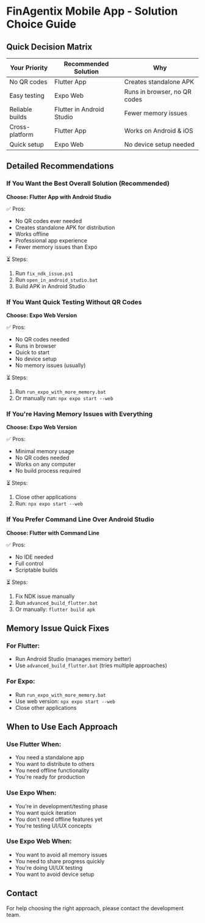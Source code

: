 # FinAgentix Mobile App - Solution Choice Guide

## Quick Decision Matrix

| Your Priority | Recommended Solution | Why |
|---------------|---------------------|-----|
| No QR codes | Flutter App | Creates standalone APK |
| Easy testing | Expo Web | Runs in browser, no QR codes |
| Reliable builds | Flutter in Android Studio | Fewer memory issues |
| Cross-platform | Flutter App | Works on Android & iOS |
| Quick setup | Expo Web | No device setup needed |

## Detailed Recommendations

### If You Want the Best Overall Solution (Recommended)

**Choose: Flutter App with Android Studio**

✅ Pros:
- No QR codes ever needed
- Creates standalone APK for distribution
- Works offline
- Professional app experience
- Fewer memory issues than Expo

⏳ Steps:
1. Run `fix_ndk_issue.ps1`
2. Run `open_in_android_studio.bat`
3. Build APK in Android Studio

### If You Want Quick Testing Without QR Codes

**Choose: Expo Web Version**

✅ Pros:
- No QR codes needed
- Runs in browser
- Quick to start
- No device setup
- No memory issues (usually)

⏳ Steps:
1. Run `run_expo_with_more_memory.bat`
2. Or manually run: `npx expo start --web`

### If You're Having Memory Issues with Everything

**Choose: Expo Web Version**

✅ Pros:
- Minimal memory usage
- No QR codes needed
- Works on any computer
- No build process required

⏳ Steps:
1. Close other applications
2. Run: `npx expo start --web`

### If You Prefer Command Line Over Android Studio

**Choose: Flutter with Command Line**

✅ Pros:
- No IDE needed
- Full control
- Scriptable builds

⏳ Steps:
1. Fix NDK issue manually
2. Run `advanced_build_flutter.bat`
3. Or manually: `flutter build apk`

## Memory Issue Quick Fixes

### For Flutter:
- Run Android Studio (manages memory better)
- Use `advanced_build_flutter.bat` (tries multiple approaches)

### For Expo:
- Run `run_expo_with_more_memory.bat`
- Use web version: `npx expo start --web`
- Close other applications

## When to Use Each Approach

### Use Flutter When:
- You need a standalone app
- You want to distribute to others
- You need offline functionality
- You're ready for production

### Use Expo When:
- You're in development/testing phase
- You want quick iteration
- You don't need offline features yet
- You're testing UI/UX concepts

### Use Expo Web When:
- You want to avoid all memory issues
- You need to share progress quickly
- You're doing UI/UX testing
- You want to avoid device setup

## Contact

For help choosing the right approach, please contact the development team.